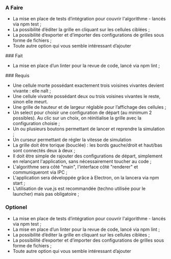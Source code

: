 ### A Faire

- La mise en place de tests d’intégration pour couvrir l'algorithme - lancés via npm test ;
- La possibilité d’éditer la grille en cliquant sur les cellules ciblées ;
- La possibilité d’exporter et d’importer des configurations de grilles sous forme de fichiers ;
- Toute autre option qui vous semble intéressant d’ajouter

### Fait

- La mise en place d’un linter pour la revue de code, lancé via npm lint ;

### Requis

- Une cellule morte possédant exactement trois voisines vivantes devient vivante : elle naît ;
- Une cellule vivante possédant deux ou trois voisines vivantes le reste, sinon elle meurt.
- Une grille de hauteur et de largeur réglable pour l’affichage des cellules ;
- Un select pour choisir une configuration de départ (au minimum 2 possibles). Au clic sur un choix, on réinitialise la grille avec la configuration choisie ;
- Un ou plusieurs boutons permettant de lancer et reprendre la simulation ;
- Un curseur permettant de régler la vitesse de simulation
- La grille doit être torique (bouclée) : les bords gauche/droit et haut/bas sont connectés deux à deux ;
- Il doit être simple de rajouter des configurations de départ, simplement en relançant l'application, sans nécessairement toucher au code ;
- L'algorithme sera côté "main", l'interface côté "renderer" et communiqueront via IPC ;
- L'application sera développée grâce à Electron, on la lancera via npm start ;
- L’utilisation de vue.js est recommandée (techno utilisée pour le launcher) mais pas obligatoire ;

### Optionel

- La mise en place de tests d’intégration pour couvrir l'algorithme - lancés via npm test ;
- La mise en place d’un linter pour la revue de code, lancé via npm lint ;
- La possibilité d’éditer la grille en cliquant sur les cellules ciblées ;
- La possibilité d’exporter et d’importer des configurations de grilles sous forme de fichiers ;
- Toute autre option qui vous semble intéressant d’ajouter
